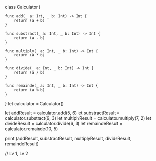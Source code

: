 class Calculator {
    
    func add(_ a: Int, _ b: Int) -> Int {
        return (a + b)
    }
    
    func substract(_ a: Int, _ b: Int) -> Int {
        return (a - b)
    }
    
    func multiply(_ a: Int, _ b: Int) -> Int {
        return (a * b)
    }
    
    func divide(_ a: Int, _ b: Int) -> Int {
        return (a / b)
    }
    
    func remainde(_ a: Int, _ b: Int) -> Int {
        return (a % b)
    }
    
}
let calculator = Calculator()

let addResult = calculator.add(5, 6)
let substractResult = calculator.substract(9, 3)
let multiplyResult = calculator.multiply(7, 2)
let divideResult = calculator.divide(6, 3)
let remaindeResult = calculator.remainde(10, 5)

print (addResult, substractResult, multiplyResult, divideResult, remaindeResult)

// Lv 1, Lv 2
